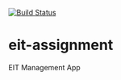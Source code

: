 [![Build Status](https://travis-ci.com/evansboateng/eit-assignment.svg?branch=master)](https://travis-ci.com/evansboateng/eit-assignment)
# eit-assignment
EIT Management App
